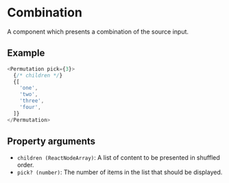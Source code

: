 # Combination

A component which presents a combination of the source input.

## Example

```javascript
<Permutation pick={3}>
  {/* children */}
  {[
    'one',
    'two',
    'three',
    'four',
  ]}
</Permutation>
```

## Property arguments

* `children (ReactNodeArray)`: A list of content to be presented in shuffled order.
* `pick? (number)`: The number of items in the list that should be displayed.